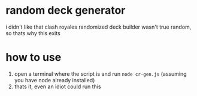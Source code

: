# random deck generator
i didn't like that clash royales randomized deck builder wasn't true random, so thats why this exits

# how to use
1. open a terminal where the script is and run `node cr-gen.js` (assuming you have node already installed)
2. thats it, even an idiot could run this

